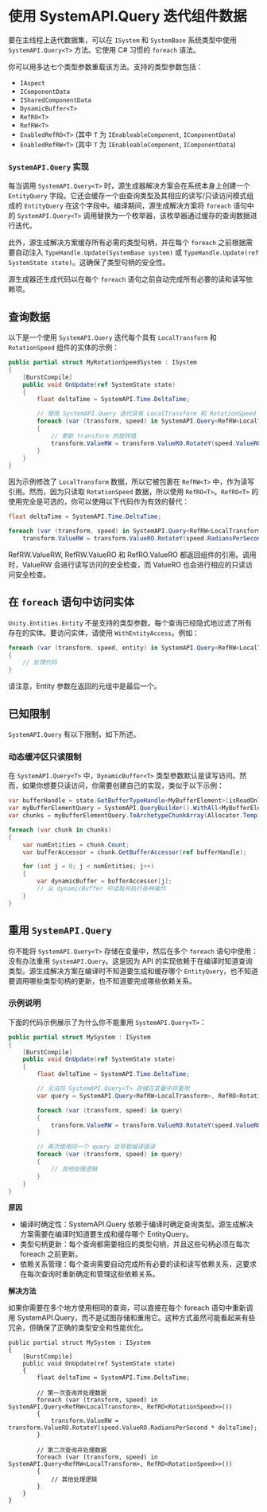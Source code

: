 # 使用 SystemAPI.Query 迭代组件数据

要在主线程上迭代数据集，可以在 `ISystem` 和 `SystemBase` 系统类型中使用 `SystemAPI.Query<T>` 方法。它使用 C# 习惯的 `foreach` 语法。

你可以用多达七个类型参数重载该方法。支持的类型参数包括：

* `IAspect`
* `IComponentData`
* `ISharedComponentData`
* `DynamicBuffer<T>`
* `RefRO<T>`
* `RefRW<T>`
* `EnabledRefRO<T>` (其中 `T` 为 `IEnableableComponent`, `IComponentData`)
* `EnabledRefRW<T>` (其中 `T` 为 `IEnableableComponent`, `IComponentData`)

### `SystemAPI.Query` 实现

每当调用 `SystemAPI.Query<T>` 时，源生成器解决方案会在系统本身上创建一个 `EntityQuery` 字段。它还会缓存一个由查询类型及其相应的读写/只读访问模式组成的 `EntityQuery` 在这个字段中。编译期间，源生成解决方案将 `foreach` 语句中的 `SystemAPI.Query<T>` 调用替换为一个枚举器，该枚举器通过缓存的查询数据进行迭代。

此外，源生成解决方案缓存所有必需的类型句柄，并在每个 `foreach` 之前根据需要自动注入 `TypeHandle.Update(SystemBase system)` 或 `TypeHandle.Update(ref SystemState state)`。这确保了类型句柄的安全性。

源生成器还生成代码以在每个 `foreach` 语句之前自动完成所有必要的读和读写依赖项。

## 查询数据

以下是一个使用 `SystemAPI.Query` 迭代每个具有 `LocalTransform` 和 `RotationSpeed` 组件的实体的示例：

```csharp
public partial struct MyRotationSpeedSystem : ISystem
{
    [BurstCompile]
    public void OnUpdate(ref SystemState state)
    {
        float deltaTime = SystemAPI.Time.DeltaTime;

        // 使用 SystemAPI.Query 迭代具有 LocalTransform 和 RotationSpeed 组件的实体
        foreach (var (transform, speed) in SystemAPI.Query<RefRW<LocalTransform>, RefRO<RotationSpeed>>())
        {
            // 更新 transform 的旋转值
            transform.ValueRW = transform.ValueRO.RotateY(speed.ValueRO.RadiansPerSecond * deltaTime);
        }
    }
}
```

因为示例修改了 `LocalTransform` 数据，所以它被包裹在 `RefRW<T>` 中，作为读写引用。然而，因为只读取 `RotationSpeed` 数据，所以使用 `RefRO<T>`。`RefRO<T>` 的使用完全是可选的，你可以使用以下代码作为有效的替代：

```csharp
float deltaTime = SystemAPI.Time.DeltaTime;

foreach (var (transform, speed) in SystemAPI.Query<RefRW<LocalTransform>, RotationSpeed>())
    transform.ValueRW = transform.ValueRO.RotateY(speed.RadiansPerSecond * deltaTime);
```

RefRW.ValueRW, RefRW.ValueRO 和 RefRO.ValueRO 都返回组件的引用。调用时，ValueRW 会进行读写访问的安全检查，而 ValueRO 也会进行相应的只读访问安全检查。

## 在 `foreach` 语句中访问实体

`Unity.Entities.Entity` 不是支持的类型参数。每个查询已经隐式地过滤了所有存在的实体。要访问实体，请使用 `WithEntityAccess`。例如：

```csharp
foreach (var (transform, speed, entity) in SystemAPI.Query<RefRW<LocalToWorld>, RefRO<RotationSpeed>>().WithEntityAccess())
{
    // 处理代码
}
```

请注意，Entity 参数在返回的元组中是最后一个。

## 已知限制

`SystemAPI.Query` 有以下限制，如下所述。

### 动态缓冲区只读限制

在 `SystemAPI.Query<T>` 中，`DynamicBuffer<T>` 类型参数默认是读写访问。然而，如果你想要只读访问，你需要创建自己的实现，类似于以下示例：

```csharp
var bufferHandle = state.GetBufferTypeHandle<MyBufferElement>(isReadOnly: true);
var myBufferElementQuery = SystemAPI.QueryBuilder().WithAll<MyBufferElement>().Build();
var chunks = myBufferElementQuery.ToArchetypeChunkArray(Allocator.Temp);

foreach (var chunk in chunks)
{
    var numEntities = chunk.Count;
    var bufferAccessor = chunk.GetBufferAccessor(ref bufferHandle);

    for (int j = 0; j < numEntities; j++)
    {
        var dynamicBuffer = bufferAccessor[j];
        // 从 dynamicBuffer 中读取并执行各种操作
    }
}
```

## 重用 `SystemAPI.Query`

你不能将 `SystemAPI.Query<T>` 存储在变量中，然后在多个 `foreach` 语句中使用：没有办法重用 `SystemAPI.Query`。这是因为 API 的实现依赖于在编译时知道查询类型。源生成解决方案在编译时不知道要生成和缓存哪个 `EntityQuery`，也不知道要调用哪些类型句柄的更新，也不知道要完成哪些依赖关系。

### 示例说明

下面的代码示例展示了为什么你不能重用 `SystemAPI.Query<T>`：

```csharp
public partial struct MySystem : ISystem
{
    [BurstCompile]
    public void OnUpdate(ref SystemState state)
    {
        float deltaTime = SystemAPI.Time.DeltaTime;

        // 无法将 SystemAPI.Query<T> 存储在变量中并重用
        var query = SystemAPI.Query<RefRW<LocalTransform>, RefRO<RotationSpeed>>();

        foreach (var (transform, speed) in query)
        {
            transform.ValueRW = transform.ValueRO.RotateY(speed.ValueRO.RadiansPerSecond * deltaTime);
        }

        // 再次使用同一个 query 会导致编译错误
        foreach (var (transform, speed) in query)
        {
            // 其他处理逻辑
        }
    }
}
```

**原因**&#x20;

* 编译时确定性：SystemAPI.Query 依赖于编译时确定查询类型。源生成解决方案需要在编译时知道要生成和缓存哪个 EntityQuery。
* 类型句柄更新：每个查询都需要相应的类型句柄，并且这些句柄必须在每次 foreach 之前更新。
* &#x20;依赖关系管理：每个查询需要自动完成所有必要的读和读写依赖关系，这要求在每次查询时重新确定和管理这些依赖关系。

**解决方法**&#x20;

如果你需要在多个地方使用相同的查询，可以直接在每个 foreach 语句中重新调用 SystemAPI.Query，而不是试图存储和重用它。这种方式虽然可能看起来有些冗余，但确保了正确的类型安全和性能优化。

```
public partial struct MySystem : ISystem
{
    [BurstCompile]
    public void OnUpdate(ref SystemState state)
    {
        float deltaTime = SystemAPI.Time.DeltaTime;

        // 第一次查询并处理数据
        foreach (var (transform, speed) in SystemAPI.Query<RefRW<LocalTransform>, RefRO<RotationSpeed>>())
        {
            transform.ValueRW = transform.ValueRO.RotateY(speed.ValueRO.RadiansPerSecond * deltaTime);
        }

        // 第二次查询并处理数据
        foreach (var (transform, speed) in SystemAPI.Query<RefRW<LocalTransform>, RefRO<RotationSpeed>>())
        {
            // 其他处理逻辑
        }
    }
}

```

